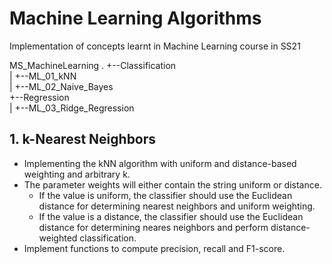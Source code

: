 # Machine Learning Algorithms
Implementation of concepts learnt in Machine Learning course in SS21

MS_MachineLearning
.
+--Classification  
|   +--ML_01_kNN  
|   +--ML_02_Naive_Bayes  
+--Regression  
|   +--ML_03_Ridge_Regression  

## 1. k-Nearest Neighbors
* Implementing the kNN algorithm with uniform and distance-based weighting and arbitrary k.
* The parameter weights will either contain the string uniform or distance.
    * If the value is uniform, the classifier should use the Euclidean distance for determining nearest neighbors and uniform weighting.
    * If the value is a distance, the classifier should use the Euclidean distance for determining neares neighbors and perform distance-weighted classification.
* Implement functions to compute precision, recall and F1-score.
